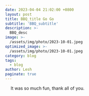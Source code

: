 ```yaml
---
date: 2023-04-04 21:02:00 +0800
layout: post
title: BBQ_title Go Go
subtitle: 'BBQ_subtitle'
description: >-
  BBQ_desc
image: >-
  /assets/img/photo/2023-10-01.jpeg
optimized_image: >-
  /assets/img/photo/2023-10-01.jpeg
category: blog
tags:
  - blog
author: Lesh
paginate: true
---
```


&emsp; It was so much fun, thank all of you.

